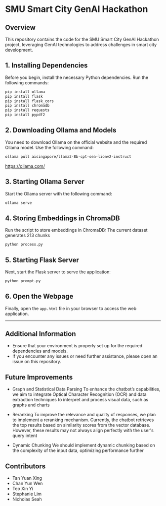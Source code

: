# SMU Smart City GenAI Hackathon

## Overview
This repository contains the code for the SMU Smart City GenAI Hackathon project, leveraging GenAI technologies to address challenges in smart city development.

## 1. Installing Dependencies

Before you begin, install the necessary Python dependencies. Run the following commands:
```bash
pip install ollama  
pip install flask  
pip install flask_cors  
pip install chromadb  
pip install requests  
pip install pypdf2
```
## 2. Downloading Ollama and Models

You need to download Ollama on the official website and the required Ollama model. Use the following command:
```bash
ollama pull aisingapore/llama3-8b-cpt-sea-lionv2-instruct  
```
https://ollama.com/
## 3. Starting Ollama Server

Start the Ollama server with the following command:
```bash
ollama serve  
```
## 4. Storing Embeddings in ChromaDB

Run the script to store embeddings in ChromaDB:
The current dataset generates 213 chunks
```bash
python process.py  
```
## 5. Starting Flask Server

Next, start the Flask server to serve the application:
```bash
python prompt.py  
```
## 6. Open the Webpage

Finally, open the `app.html` file in your browser to access the web application.

---

## Additional Information

- Ensure that your environment is properly set up for the required dependencies and models.
- If you encounter any issues or need further assistance, please open an issue on this repository.

## Future Improvements
- Graph and Statistical Data Parsing
To enhance the chatbot’s capabilities, we aim to integrate Optical Character Recognition (OCR) and data extraction techniques to interpret and process visual data, such as graphs and charts

- Reranking
To improve the relevance and quality of responses, we plan to implement a reranking mechanism. Currently, the chatbot retrieves the top results based on similarity scores from the vector database. However, these results may not always align perfectly with the user's query intent

- Dynamic Chunking
We should implement dynamic chunking based on the complexity of the input data, optimizing performance further

## Contributors

- Tan Yuan Xing 
- Chan Yun Wen 
- Teo Xin Yi 
- Stephanie Lim 
- Nicholas Seah 
